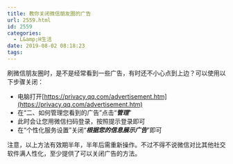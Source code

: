 ```yaml
---
title: 教你关闭微信朋友圈的广告
url: 2559.html
id: 2559
categories:
  - L&amp;H生活
date: 2019-08-02 08:18:23
tags:
---
```


刷微信朋友圈时，是不是经常看到一些广告，有时还不小心点到上边？可以使用以下步骤关闭：

*   电脑打开[https://privacy.qq.com/advertisement.htm](https://privacy.qq.com/advertisement.htm)
*   在“二、如何管理您看到的广告”点击“**_管理_**”
*   此时会让您用微信扫码登录，按照提示登录即可
*   在“个性化服务设置”关闭“_**根据您的信息展示广告**_”即可

注意，以上方法有效期半年，半年后需重新操作。不过不得不说微信对比其他社交软件满人性化，至少提供了可以关闭广告的方法。